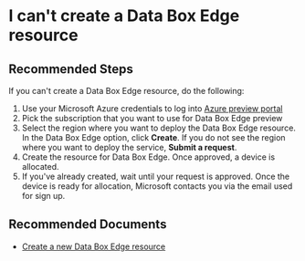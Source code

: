 <properties
	pageTitle="I can't create a Data Box Edge resource."
	description="I can't create a Data Box Edge resource."
	service="Microsoft.DataBox"
	resource="databoxedgedevices"
	authors="anbacker"
	ms.author="anbacker"
	displayOrder="1"
	selfHelpType="resource"
	supportTopicIds=""
	resourceTags="DataBoxEdge"
	productPesIds=""
	cloudEnvironments="public"
/>

# I can't create a Data Box Edge resource

## **Recommended Steps**

If you can't create a Data Box Edge resource, do the following:

1. Use your Microsoft Azure credentials to log into [Azure preview portal](https://aka.ms/databox-edge)
2. Pick the subscription that you want to use for Data Box Edge preview
3. Select the region where you want to deploy the Data Box Edge resource. In the Data Box Edge option, click **Create**. If you do not see the region where you want to deploy the service, **Submit a request**.
4. Create the resource for Data Box Edge. Once approved, a device is allocated.
5. If you've already created, wait until your request is approved. Once the device is ready for allocation, Microsoft contacts you via the email used for sign up.

## **Recommended Documents**

* [Create a new Data Box Edge resource](https://docs.microsoft.com/azure/databox-online/data-box-edge-deploy-prep#create-a-new-resource)
